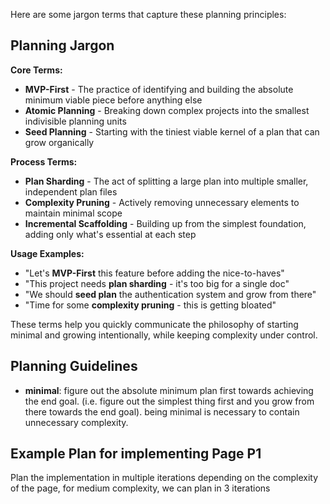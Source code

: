 Here are some jargon terms that capture these planning principles:

## Planning Jargon

**Core Terms:**
- **MVP-First** - The practice of identifying and building the absolute minimum viable piece before anything else
- **Atomic Planning** - Breaking down complex projects into the smallest indivisible planning units
- **Seed Planning** - Starting with the tiniest viable kernel of a plan that can grow organically

**Process Terms:**
- **Plan Sharding** - The act of splitting a large plan into multiple smaller, independent plan files
- **Complexity Pruning** - Actively removing unnecessary elements to maintain minimal scope
- **Incremental Scaffolding** - Building up from the simplest foundation, adding only what's essential at each step

**Usage Examples:**
- "Let's **MVP-First** this feature before adding the nice-to-haves"
- "This project needs **plan sharding** - it's too big for a single doc"
- "We should **seed plan** the authentication system and grow from there"
- "Time for some **complexity pruning** - this is getting bloated"

These terms help you quickly communicate the philosophy of starting minimal and growing intentionally, while keeping complexity under control.


## Planning Guidelines
- **minimal**: figure out the absolute minimum plan first towards achieving the end goal. (i.e. figure out the simplest thing first and you grow from there towards the end goal). being minimal is necessary to contain unnecessary complexity.


## Example Plan for implementing Page P1
Plan the implementation in multiple iterations depending on the complexity of the page, for medium complexity, we can plan in 3 iterations
